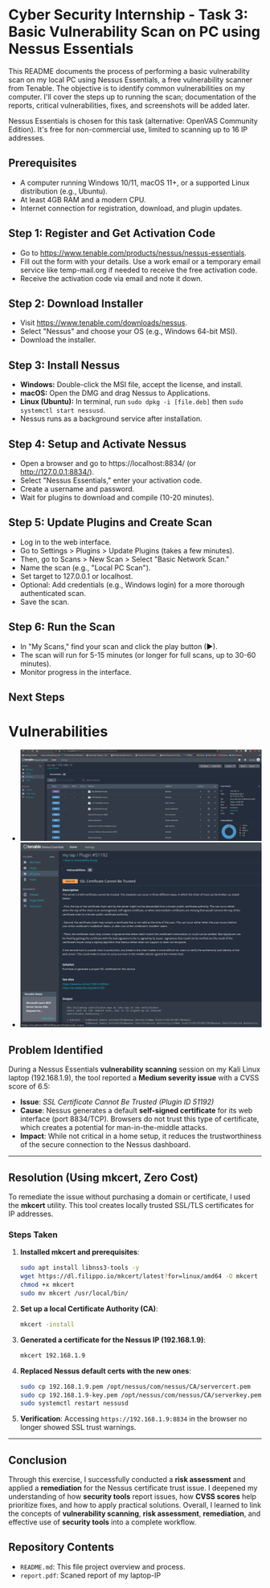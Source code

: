 # Cyber Security Internship - Task 3: Basic Vulnerability Scan on PC using Nessus Essentials

This README documents the process of performing a basic vulnerability scan on my local PC using Nessus Essentials, a free vulnerability scanner from Tenable. The objective is to identify common vulnerabilities on my computer. I'll cover the steps up to running the scan; documentation of the reports, critical vulnerabilities, fixes, and screenshots will be added later.

Nessus Essentials is chosen for this task (alternative: OpenVAS Community Edition). It's free for non-commercial use, limited to scanning up to 16 IP addresses.

## Prerequisites
- A computer running Windows 10/11, macOS 11+, or a supported Linux distribution (e.g., Ubuntu).
- At least 4GB RAM and a modern CPU.
- Internet connection for registration, download, and plugin updates.

## Step 1: Register and Get Activation Code
- Go to https://www.tenable.com/products/nessus/nessus-essentials.
- Fill out the form with your details. Use a work email or a temporary email service like temp-mail.org if needed to receive the free activation code.
- Receive the activation code via email and note it down.

## Step 2: Download Installer
- Visit https://www.tenable.com/downloads/nessus.
- Select "Nessus" and choose your OS (e.g., Windows 64-bit MSI).
- Download the installer.

## Step 3: Install Nessus
- **Windows:** Double-click the MSI file, accept the license, and install.
- **macOS:** Open the DMG and drag Nessus to Applications.
- **Linux (Ubuntu):** In terminal, run `sudo dpkg -i [file.deb]` then `sudo systemctl start nessusd`.
- Nessus runs as a background service after installation.

## Step 4: Setup and Activate Nessus
- Open a browser and go to https://localhost:8834/ (or http://127.0.0.1:8834/).
- Select "Nessus Essentials," enter your activation code.
- Create a username and password.
- Wait for plugins to download and compile (10-20 minutes).

## Step 5: Update Plugins and Create Scan
- Log in to the web interface.
- Go to Settings > Plugins > Update Plugins (takes a few minutes).
- Then, go to Scans > New Scan > Select "Basic Network Scan."
- Name the scan (e.g., "Local PC Scan").
- Set target to 127.0.0.1 or localhost.
- Optional: Add credentials (e.g., Windows login) for a more thorough authenticated scan.
- Save the scan.

## Step 6: Run the Scan
- In "My Scans," find your scan and click the play button (▶).
- The scan will run for 5-15 minutes (or longer for full scans, up to 30-60 minutes).
- Monitor progress in the interface.

## Next Steps 

# Vulnerabilities 
- ![Alt text](resource/result.png)
- ![Alt text](resource/result1.png)

## **Problem Identified**

During a Nessus Essentials **vulnerability scanning** session on my Kali Linux laptop (192.168.1.9), the tool reported a **Medium severity issue** with a CVSS score of 6.5:

* **Issue**: *SSL Certificate Cannot Be Trusted (Plugin ID 51192)*
* **Cause**: Nessus generates a default **self-signed certificate** for its web interface (port 8834/TCP). Browsers do not trust this type of certificate, which creates a potential for man-in-the-middle attacks.
* **Impact**: While not critical in a home setup, it reduces the trustworthiness of the secure connection to the Nessus dashboard.

---

## **Resolution (Using mkcert, Zero Cost)**

To remediate the issue without purchasing a domain or certificate, I used the **mkcert** utility. This tool creates locally trusted SSL/TLS certificates for IP addresses.

### **Steps Taken**

1. **Installed mkcert and prerequisites**:

   ```bash
   sudo apt install libnss3-tools -y
   wget https://dl.filippo.io/mkcert/latest?for=linux/amd64 -O mkcert
   chmod +x mkcert
   sudo mv mkcert /usr/local/bin/
   ```

2. **Set up a local Certificate Authority (CA)**:

   ```bash
   mkcert -install
   ```

3. **Generated a certificate for the Nessus IP (192.168.1.9)**:

   ```bash
   mkcert 192.168.1.9
   ```

4. **Replaced Nessus default certs with the new ones**:

   ```bash
   sudo cp 192.168.1.9.pem /opt/nessus/com/nessus/CA/servercert.pem
   sudo cp 192.168.1.9-key.pem /opt/nessus/com/nessus/CA/serverkey.pem
   sudo systemctl restart nessusd
   ```

5. **Verification**: Accessing `https://192.168.1.9:8834` in the browser no longer showed SSL trust warnings.

---

## **Conclusion**

Through this exercise, I successfully conducted a **risk assessment** and applied a **remediation** for the Nessus certificate trust issue. I deepened my understanding of how **security tools** report issues, how **CVSS scores** help prioritize fixes, and how to apply practical solutions. Overall, I learned to link the concepts of **vulnerability scanning**, **risk assessment**, **remediation**, and effective use of **security tools** into a complete workflow.


## Repository Contents
- `README.md`: This file project overview and process.
- `report.pdf`: Scaned report of my laptop-IP
